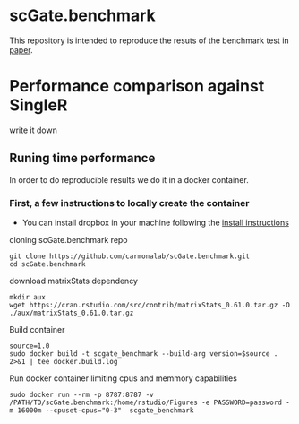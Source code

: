 # scGate.benchmark
This repository is intended to reproduce the resuts of the benchmark test in [paper](url_here). 

# Performance comparison against SingleR
write it down

## Runing time performance
In order to do reproducible results we do it in a docker container.

### First, a few instructions to locally create the container
* You can install dropbox in your machine following the [install instructions](https://docs.docker.com/engine/install/)

cloning scGate.benchmark repo
```
git clone https://github.com/carmonalab/scGate.benchmark.git
cd scGate.benchmark
``` 

download matrixStats dependency 
```
mkdir aux
wget https://cran.rstudio.com/src/contrib/matrixStats_0.61.0.tar.gz -O ./aux/matrixStats_0.61.0.tar.gz
```

Build container
```
source=1.0
sudo docker build -t scgate_benchmark --build-arg version=$source . 2>&1 | tee docker.build.log
```

Run docker container limiting cpus and memmory capabilities
```
sudo docker run --rm -p 8787:8787 -v /PATH/TO/scGate.benchmark:/home/rstudio/Figures -e PASSWORD=password -m 16000m --cpuset-cpus="0-3"  scgate_benchmark
```
